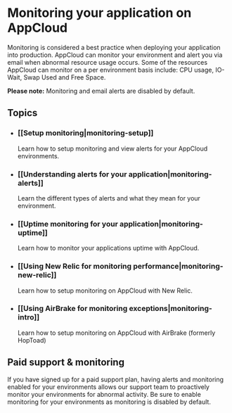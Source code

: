 # Monitoring your application on AppCloud


Monitoring is considered a best practice when deploying your application
into production.  AppCloud can monitor your environment and alert you via
email when abnormal resource usage occurs. Some of the resources AppCloud 
can monitor on a per environment basis include: CPU usage, IO-Wait, Swap 
Used and Free Space. 

**Please note:** Monitoring and email alerts are disabled by default.



## Topics

* ### [[Setup monitoring|monitoring-setup]]
  Learn how to setup monitoring and view alerts for your AppCloud environments.
  
* ### [[Understanding alerts for your application|monitoring-alerts]]
  Learn the different types of alerts and what they mean for your environment.  

* ### [[Uptime monitoring for your application|monitoring-uptime]]
  Learn how to monitor your applications uptime with AppCloud.

* ### [[Using New Relic for monitoring performance|monitoring-new-relic]]
  Learn how to setup monitoring on AppCloud with New Relic.

* ### [[Using AirBrake for monitoring exceptions|monitoring-intro]]
  Learn how to setup monitoring on AppCloud with AirBrake (formerly HopToad)
  

## Paid support & monitoring


If you have signed up for a paid support plan, having alerts and monitoring enabled
for your environments allows our support team to proactively monitor your
environments for abnormal activity. Be sure to enable monitoring for your 
environments as monitoring is disabled by default.


